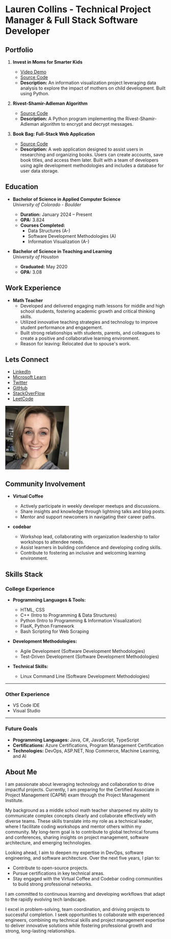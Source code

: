 # Lauren Collins - Technical Project Manager & Full Stack Software Developer 

## Portfolio

1. **Invest in Moms for Smarter Kids**  
   - [Video Demo](https://youtu.be/_CuoAfAozsQ?si=tFwzSCvvpoZATqCe)  
   - [Source Code](https://github.com/LaurenC2022/-Invest-in-Moms-for-Smarter-Kids.git)  
   - **Description:** An information visualization project leveraging data analysis to explore the impact of mothers on child development. Built using Python.  

2. **Rivest-Shamir-Adleman Algorithm**  
   - [Source Code](https://github.com/LaurenC2022/encryption_RSA)  
   - **Description:** A Python program implementing the Rivest-Shamir-Adleman algorithm to encrypt and decrypt messages.  

3. **Book Bag: Full-Stack Web Application**  
   - [Source Code](https://github.com/LaurenC2022/Team_6_Group_Project.git)  
   - **Description:** A web application designed to assist users in researching and organizing books. Users can create accounts, save book titles, and access them later. Built with a team of developers using agile development methodologies and includes a database for user data storage. 

## Education

- **Bachelor of Science in Applied Computer Science**  
  *University of Colorado - Boulder*  
  - **Duration:** January 2024 – Present  
  - **GPA:** 3.824  
  - **Courses Completed:**  
    - Data Structures (A-)  
    - Software Development Methodologies (A)  
    - Information Visualization (A-)  

- **Bachelor of Science in Teaching and Learning**  
  *University of Houston*  
  - **Graduated:** May 2020  
  - **GPA:** 3.08  

## Work Experience

- **Math Teacher**  
  - Developed and delivered engaging math lessons for middle and high school students, fostering academic growth and critical thinking skills.  
  - Utilized innovative teaching strategies and technology to improve student performance and engagement.  
  - Built strong relationships with students, parents, and colleagues to create a positive and collaborative learning environment.  
  - Reason for leaving: Relocated due to spouse's work.

## Lets Connect 

- [LinkedIn](https://www.linkedin.com/in/laurencollins1190/)
- [Microsoft Learn](https://learn.microsoft.com/en-us/users/laurencollins-7920/)
- [Twitter](https://twitter.com/Home_At_Heart_)
- [GitHub](https://github.com/LaurenC2022)
- [StackOverFlow](https://stackoverflow.com/users/17926621/lauren-collins)
- [LeetCode](https://leetcode.com/u/NWsbAqZV89/)

<img src="./images/lauren-collins-logo.png" alt="Profile Picture" width="200" height="200"> 

## Community Involvement  

- **Virtual Coffee**  
  - Actively participate in weekly developer meetups and discussions.  
  - Share insights and knowledge through lightning talks and blog posts.  
  - Mentor and support newcomers in navigating their career paths.  

- **codebar**  
  - Workshop lead, collaborating with organization leadership to tailor workshops to attendee needs.  
  - Assist learners in building confidence and developing coding skills.  
  - Contribute to fostering an inclusive and welcoming learning environment.  

## Skills Stack

### College Experience  

- **Programming Languages & Tools:**  
  - HTML, CSS  
  - C++ (Intro to Programming & Data Structures)  
  - Python (Intro to Programming & Information Visualization)  
  - FlasK, Python Framework  
  - Bash Scripting for Web Scraping

- **Development Methodologies:**  
  - Agile Development (Software Development Methodologies)  
  - Test-Driven Development (Software Development Methodologies)  

- **Technical Skills:**  
  - Linux Command Line (Software Development Methodologies)  

---

### Other Experience  

- VS Code IDE  
- Visual Studio  

---

### Future Goals  

- **Programming Languages:** Java, C#, JavaScript, TypeScript  
- **Certifications:** Azure Certifications, Program Management Certification  
- **Technologies:** DevOps, ASP.NET, Nop Commerce, Machine Learning, and AI  

## About Me 

I am passionate about leveraging technology and collaboration to drive impactful projects. Currently, I am preparing for the Certified Associate in Project Management (CAPM) exam through the Project Management Institute.

My background as a middle school math teacher sharpened my ability to communicate complex concepts clearly and collaborate effectively with diverse teams. These skills translate into my role as a technical leader, where I facilitate coding workshops and mentor others within my community. My long-term goal is to contribute to global technical forums and conferences, sharing insights on project management, software architecture, and emerging technologies.

Looking ahead, I aim to deepen my expertise in DevOps, software engineering, and software architecture. Over the next five years, I plan to:

- Contribute to open-source projects.
- Pursue certifications in key technical areas.
- Stay engaged with the Virtual Coffee and Codebar coding communities to build strong professional networks.

I am committed to continuous learning and developing workflows that adapt to the rapidly evolving tech landscape.

I excel in problem-solving, team coordination, and driving projects to successful completion. I seek opportunities to collaborate with experienced engineers, combining my technical skills and project management expertise to deliver innovative solutions while fostering professional growth and strong, long-lasting relationships.
    